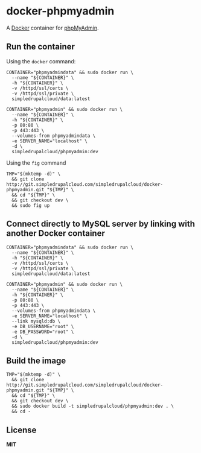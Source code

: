 # docker-phpmyadmin

A [Docker](https://docker.com/) container for [phpMyAdmin](http://www.phpmyadmin.net/home_page/).

## Run the container

Using the `docker` command:

    CONTAINER="phpmyadmindata" && sudo docker run \
      --name "${CONTAINER}" \
      -h "${CONTAINER}" \
      -v /httpd/ssl/certs \
      -v /httpd/ssl/private \
      simpledrupalcloud/data:latest

    CONTAINER="phpmyadmin" && sudo docker run \
      --name "${CONTAINER}" \
      -h "${CONTAINER}" \
      -p 80:80 \
      -p 443:443 \
      --volumes-from phpmyadmindata \
      -e SERVER_NAME="localhost" \
      -d \
      simpledrupalcloud/phpmyadmin:dev
      
Using the `fig` command

    TMP="$(mktemp -d)" \
      && git clone http://git.simpledrupalcloud.com/simpledrupalcloud/docker-phpmyadmin.git "${TMP}" \
      && cd "${TMP}" \
      && git checkout dev \
      && sudo fig up

## Connect directly to MySQL server by linking with another Docker container

    CONTAINER="phpmyadmindata" && sudo docker run \
      --name "${CONTAINER}" \
      -h "${CONTAINER}" \
      -v /httpd/ssl/certs \
      -v /httpd/ssl/private \
      simpledrupalcloud/data:latest

    CONTAINER="phpmyadmin" && sudo docker run \
      --name "${CONTAINER}" \
      -h "${CONTAINER}" \
      -p 80:80 \
      -p 443:443 \
      --volumes-from phpmyadmindata \
      -e SERVER_NAME="localhost" \
      --link mysqld:db \
      -e DB_USERNAME="root" \
      -e DB_PASSWORD="root" \
      -d \
      simpledrupalcloud/phpmyadmin:dev

## Build the image

    TMP="$(mktemp -d)" \
      && git clone http://git.simpledrupalcloud.com/simpledrupalcloud/docker-phpmyadmin.git "${TMP}" \
      && cd "${TMP}" \
      && git checkout dev \
      && sudo docker build -t simpledrupalcloud/phpmyadmin:dev . \
      && cd -

## License

**MIT**
